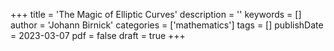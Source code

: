 +++
title = 'The Magic of Elliptic Curves'
description = ''
keywords = []
author = 'Johann Birnick'
categories = ['mathematics']
tags = []
publishDate = 2023-03-07
pdf = false
draft = true
+++
